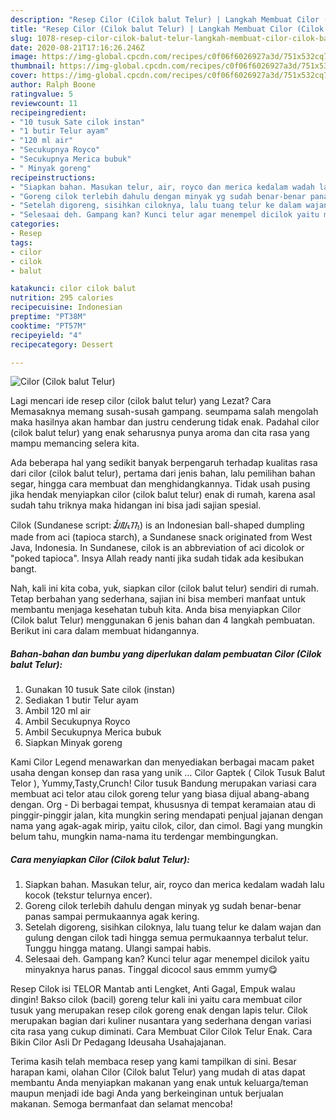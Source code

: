 ```yaml
---
description: "Resep Cilor (Cilok balut Telur) | Langkah Membuat Cilor (Cilok balut Telur) Yang Enak dan Simpel"
title: "Resep Cilor (Cilok balut Telur) | Langkah Membuat Cilor (Cilok balut Telur) Yang Enak dan Simpel"
slug: 1078-resep-cilor-cilok-balut-telur-langkah-membuat-cilor-cilok-balut-telur-yang-enak-dan-simpel
date: 2020-08-21T17:16:26.246Z
image: https://img-global.cpcdn.com/recipes/c0f06f6026927a3d/751x532cq70/cilor-cilok-balut-telur-foto-resep-utama.jpg
thumbnail: https://img-global.cpcdn.com/recipes/c0f06f6026927a3d/751x532cq70/cilor-cilok-balut-telur-foto-resep-utama.jpg
cover: https://img-global.cpcdn.com/recipes/c0f06f6026927a3d/751x532cq70/cilor-cilok-balut-telur-foto-resep-utama.jpg
author: Ralph Boone
ratingvalue: 5
reviewcount: 11
recipeingredient:
- "10 tusuk Sate cilok instan"
- "1 butir Telur ayam"
- "120 ml air"
- "Secukupnya Royco"
- "Secukupnya Merica bubuk"
- " Minyak goreng"
recipeinstructions:
- "Siapkan bahan. Masukan telur, air, royco dan merica kedalam wadah lalu kocok (tekstur telurnya encer)."
- "Goreng cilok terlebih dahulu dengan minyak yg sudah benar-benar panas sampai permukaannya agak kering."
- "Setelah digoreng, sisihkan ciloknya, lalu tuang telur ke dalam wajan dan gulung dengan cilok tadi hingga semua permukaannya terbalut telur. Tunggu hingga matang. Ulangi sampai habis."
- "Selesaai deh. Gampang kan? Kunci telur agar menempel dicilok yaitu minyaknya harus panas. Tinggal dicocol saus emmm yumy😋"
categories:
- Resep
tags:
- cilor
- cilok
- balut

katakunci: cilor cilok balut 
nutrition: 295 calories
recipecuisine: Indonesian
preptime: "PT38M"
cooktime: "PT57M"
recipeyield: "4"
recipecategory: Dessert

---
```



![Cilor (Cilok balut Telur)](https://img-global.cpcdn.com/recipes/c0f06f6026927a3d/751x532cq70/cilor-cilok-balut-telur-foto-resep-utama.jpg)

Lagi mencari ide resep cilor (cilok balut telur) yang Lezat? Cara Memasaknya memang susah-susah gampang. seumpama salah mengolah maka hasilnya akan hambar dan justru cenderung tidak enak. Padahal cilor (cilok balut telur) yang enak seharusnya punya aroma dan cita rasa yang mampu memancing selera kita.

Ada beberapa hal yang sedikit banyak berpengaruh terhadap kualitas rasa dari cilor (cilok balut telur), pertama dari jenis bahan, lalu pemilihan bahan segar, hingga cara membuat dan menghidangkannya. Tidak usah pusing jika hendak menyiapkan cilor (cilok balut telur) enak di rumah, karena asal sudah tahu triknya maka hidangan ini bisa jadi sajian spesial.

Cilok (Sundanese script: ᮎᮤᮜᮧᮊ᮪) is an Indonesian ball-shaped dumpling made from aci (tapioca starch), a Sundanese snack originated from West Java, Indonesia. In Sundanese, cilok is an abbreviation of aci dicolok or &#34;poked tapioca&#34;. Insya Allah ready nanti jika sudah tidak ada kesibukan bangt.


Nah, kali ini kita coba, yuk, siapkan cilor (cilok balut telur) sendiri di rumah. Tetap berbahan yang sederhana, sajian ini bisa memberi manfaat untuk membantu menjaga kesehatan tubuh kita. Anda bisa menyiapkan Cilor (Cilok balut Telur) menggunakan 6 jenis bahan dan 4 langkah pembuatan. Berikut ini cara dalam membuat hidangannya.

<!--inarticleads1-->

##### Bahan-bahan dan bumbu yang diperlukan dalam pembuatan Cilor (Cilok balut Telur):

1. Gunakan 10 tusuk Sate cilok (instan)
1. Sediakan 1 butir Telur ayam
1. Ambil 120 ml air
1. Ambil Secukupnya Royco
1. Ambil Secukupnya Merica bubuk
1. Siapkan  Minyak goreng


Kami Cilor Legend menawarkan dan menyediakan berbagai macam paket usaha dengan konsep dan rasa yang unik … Cilor Gaptek ( Cilok Tusuk Balut Telor ), Yummy,Tasty,Crunch! Cilor tusuk Bandung merupakan variasi cara membuat aci telor atau cilok goreng telur yang biasa dijual abang-abang dengan. Org - Di berbagai tempat, khususnya di tempat keramaian atau di pinggir-pinggir jalan, kita mungkin sering mendapati penjual jajanan dengan nama yang agak-agak mirip, yaitu cilok, cilor, dan cimol. Bagi yang mungkin belum tahu, mungkin nama-nama itu terdengar membingungkan. 

<!--inarticleads2-->

##### Cara menyiapkan Cilor (Cilok balut Telur):

1. Siapkan bahan. Masukan telur, air, royco dan merica kedalam wadah lalu kocok (tekstur telurnya encer).
1. Goreng cilok terlebih dahulu dengan minyak yg sudah benar-benar panas sampai permukaannya agak kering.
1. Setelah digoreng, sisihkan ciloknya, lalu tuang telur ke dalam wajan dan gulung dengan cilok tadi hingga semua permukaannya terbalut telur. Tunggu hingga matang. Ulangi sampai habis.
1. Selesaai deh. Gampang kan? Kunci telur agar menempel dicilok yaitu minyaknya harus panas. Tinggal dicocol saus emmm yumy😋


Resep Cilok isi TELOR Mantab anti Lengket, Anti Gagal, Empuk walau dingin! Bakso cilok (bacil) goreng telur kali ini yaitu cara membuat cilor tusuk yang merupakan resep cilok goreng enak dengan lapis telur. Cilok merupakan bagian dari kuliner nusantara yang sederhana dengan variasi cita rasa yang cukup diminati. Cara Membuat Cilor Cilok Telur Enak. Cara Bikin Cilor Asli Dr Pedagang Ideusaha Usahajajanan. 

Terima kasih telah membaca resep yang kami tampilkan di sini. Besar harapan kami, olahan Cilor (Cilok balut Telur) yang mudah di atas dapat membantu Anda menyiapkan makanan yang enak untuk keluarga/teman maupun menjadi ide bagi Anda yang berkeinginan untuk berjualan makanan. Semoga bermanfaat dan selamat mencoba!

